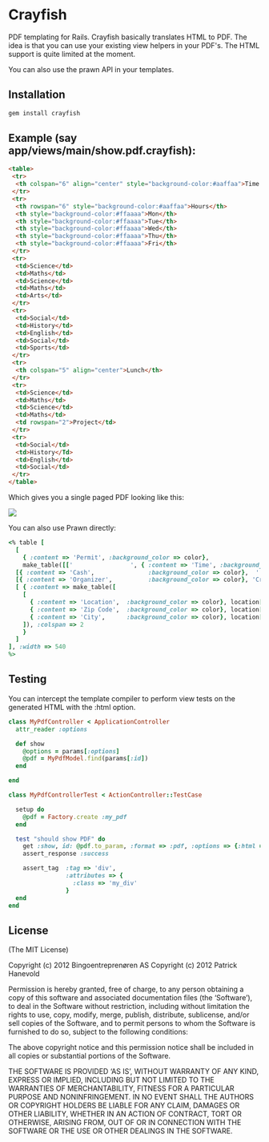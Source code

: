 # Crayfish

PDF templating for Rails.
Crayfish basically translates HTML to PDF.
The idea is that you can use your existing view helpers in your PDF's.
The HTML support is quite limited at the moment.

You can also use the prawn API in your templates.

## Installation

``` ruby
gem install crayfish
```

## Example (say app/views/main/show.pdf.crayfish):

``` html
<table>
 <tr>
  <th colspan="6" align="center" style="background-color:#aaffaa">Time Table</th>
 </tr>
 <tr>
  <th rowspan="6" style="background-color:#aaffaa">Hours</th>
  <th style="background-color:#ffaaaa">Mon</th>
  <th style="background-color:#ffaaaa">Tue</th>
  <th style="background-color:#ffaaaa">Wed</th>
  <th style="background-color:#ffaaaa">Thu</th>
  <th style="background-color:#ffaaaa">Fri</th>
 </tr>
 <tr>
  <td>Science</td>
  <td>Maths</td>
  <td>Science</td>
  <td>Maths</td>
  <td>Arts</td>
 </tr>
 <tr>
  <td>Social</td>
  <td>History</td>
  <td>English</td>
  <td>Social</td>
  <td>Sports</td>
 </tr>
 <tr>
  <th colspan="5" align="center">Lunch</th>
 </tr>
 <tr>
  <td>Science</td>
  <td>Maths</td>
  <td>Science</td>
  <td>Maths</td>
  <td rowspan="2">Project</td>
 </tr>
 <tr>
  <td>Social</td>
  <td>History</Td>
  <td>English</td>
  <td>Social</td>
 </tr>
</table>
```

Which gives you a single paged PDF looking like this:

![](https://raw.githubusercontent.com/patrickhno/crayfish/master/doc/example.png)

You can also use Prawn directly:

``` Ruby
<% table [
  [
    { :content => 'Permit', :background_color => color},
    make_table([['                ', { :content => 'Time', :background_color => color}]])],
  [{ :content => 'Cash',               :background_color => color},  ''],
  [{ :content => 'Organizer',          :background_color => color}, 'Crayfish'],
  [ { :content => make_table([
    [
      { :content => 'Location',  :background_color => color}, location[:name],
      { :content => 'Zip Code',  :background_color => color}, location[:zip_code],
      { :content => 'City',      :background_color => color}, location[:city]]
    ]), :colspan => 2
    }
  ]
], :width => 540
%>
```

## Testing

You can intercept the template compiler to perform view tests on the generated HTML with the :html option.

``` Ruby
class MyPdfController < ApplicationController
  attr_reader :options

  def show
    @options = params[:options]
    @pdf = MyPdfModel.find(params[:id])
  end

end
```

``` Ruby
class MyPdfControllerTest < ActionController::TestCase

  setup do
    @pdf = Factory.create :my_pdf
  end

  test "should show PDF" do
    get :show, id: @pdf.to_param, :format => :pdf, :options => {:html => true}
    assert_response :success

    assert_tag  :tag => 'div',
                :attributes => {
                  :class => 'my_div'
                }
  end
end
```

## License

(The MIT License)

Copyright (c) 2012 Bingoentreprenøren AS
Copyright (c) 2012 Patrick Hanevold

Permission is hereby granted, free of charge, to any person obtaining a copy of this software and associated documentation files (the ‘Software’), to deal in the Software without restriction, including without limitation the rights to use, copy, modify, merge, publish, distribute, sublicense, and/or sell copies of the Software, and to permit persons to whom the Software is furnished to do so, subject to the following conditions:

The above copyright notice and this permission notice shall be included in all copies or substantial portions of the Software.

THE SOFTWARE IS PROVIDED ‘AS IS’, WITHOUT WARRANTY OF ANY KIND, EXPRESS OR IMPLIED, INCLUDING BUT NOT LIMITED TO THE WARRANTIES OF MERCHANTABILITY, FITNESS FOR A PARTICULAR PURPOSE AND NONINFRINGEMENT. IN NO EVENT SHALL THE AUTHORS OR COPYRIGHT HOLDERS BE LIABLE FOR ANY CLAIM, DAMAGES OR OTHER LIABILITY, WHETHER IN AN ACTION OF CONTRACT, TORT OR OTHERWISE, ARISING FROM, OUT OF OR IN CONNECTION WITH THE SOFTWARE OR THE USE OR OTHER DEALINGS IN THE SOFTWARE.
